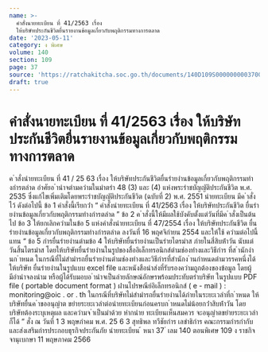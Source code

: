 ```yaml
---
name: >-
  คำสั่งนายทะเบียน ที่ 41/2563 เรื่อง
  ให้บริษัทประกันชีวิตยื่นรายงานข้อมูลเกี่ยวกับพฤติกรรมทางการตลาด
date: '2023-05-11'
category: ง พิเศษ
volume: 140
section: 109
page: 37
source: 'https://ratchakitcha.soc.go.th/documents/140D109S0000000003700.pdf'
draft: true
---
```


# คำสั่งนายทะเบียน ที่ 41/2563 เรื่อง ให้บริษัทประกันชีวิตยื่นรายงานข้อมูลเกี่ยวกับพฤติกรรมทางการตลาด

ค ําสั่งนํายทะเบียน ที่ 41 / 25 63 เรื่อง ให้บริษัทประกันชีวิตยื่นรํายงํานข้อมูลเกี่ยวกับพฤติกรรมทํางกํารตลําด อําศัยอ ํานําจตํามควํามในมําตรํา 48 (3) และ (4) แห่งพระรําชบัญญัติประกันชีวิต พ.ศ. 2535 ซึ่งแก้ไขเพิ่มเติมโดยพระรําชบัญญัติประกันชีวิต (ฉบับที่ 2) พ.ศ. 2551 นํายทะเบียน มีค ําสั่งไว้ ดังต่อไปนี้ ข้อ 1 คําสั่งนี้เรียกว่ํา “ คําสั่งนํายทะเบียน ที่ 41/2563 เรื่อง ให้บริษัทประกันชีวิต ยื่นรํายงํานข้อมูลเกี่ยวกับพฤติกรรมทํางกํารตลําด ” ข้อ 2 ค ําสั่งนี้ให้มีผลใช้บังคับตั้งแต่วันที่มีค ําสั่งเป็นต้นไป ข้อ 3 ให้ยกเลิกควํามในข้อ 5 แห่งคําสั่งนํายทะเบียน ที่ 47/2554 เรื่อง ให้บริษัทประกันชีวิต ยื่นรํายงํานข้อมูลเกี่ยวกับพฤติกรรมทํางกํารตลําด ลงวันที่ 16 พฤศจิกํายน 2554 และให้ใช้ ควํามต่อไปนี้แทน “ ข้อ 5 กํารยื่นรํายงํานตํามข้อ 4 ให้บริษัทยื่นรํายงํานเป็นรํายไตรมําส ภํายในสี่สิบห้ําวัน นับแต่วันสิ้นไตรมําส โดยให้บริษัทยื่นรํายงํานในรูปของสื่ออิเล็กทรอนิกส์ตํามช่องทํางและวิธีกําร ที่ส ํานักงํานก ําหนด ในกรณีที่ไม่สํามํารถยื่นรํายงํานตํามช่องทํางและวิธีกํารที่สํานักง ํานกําหนดตํามวรรคหนึ่งได้ ให้บริษัท ยื่นรํายงํานในรูปแบบ excel file และหนังสือนําส่งที่รับรองควํามถูกต้องของข้อมูล โดยผู้มีอํานําจลงนําม หรือผู้ได้รับมอบอ ํานําจเป็นลํายลักษณ์อักษรพร้อมประทับตรําบริษัท ในรูปแบบ PDF file ( portable document format ) ผ่ํานไปรษณีย์อิเล็กทรอนิกส์ ( e - mail ) : monitoring@oic . or . th ในกรณีที่บริษัทไม่สํามํารถยื่นรํายงํานได้ภํายในระยะเวลําที่ก ําหนด ให้บริษัทยื่นค ําขออนุญําต ขยํายระยะเวลําต่อนํายทะเบียนก่อนครบก ําหนดไม่น้อยกว่ําสิบห้ําวัน โดยบริษัทต้องระบุเหตุผล และควํามจ ําเป็นมําด้วย หํากนําย ทะเบียนเห็นสมควร จะอนุญําตขยํายระยะเวลําก็ได้ ” สั่ง ณ วันที่ 1 3 พฤษภําคม พ.ศ. 25 6 3 สุทธิพล ทวีชัยกําร เลขําธิกําร คณะกรรมกํารกํากับและส่งเสริมกํารประกอบธุรกิจประกันภัย นํายทะเบียน ้ หนา 37 ่ เลม 140 ตอนพิเศษ 109 ง ราชกิจจานุเบกษา 11 พฤษภาคม 2566
